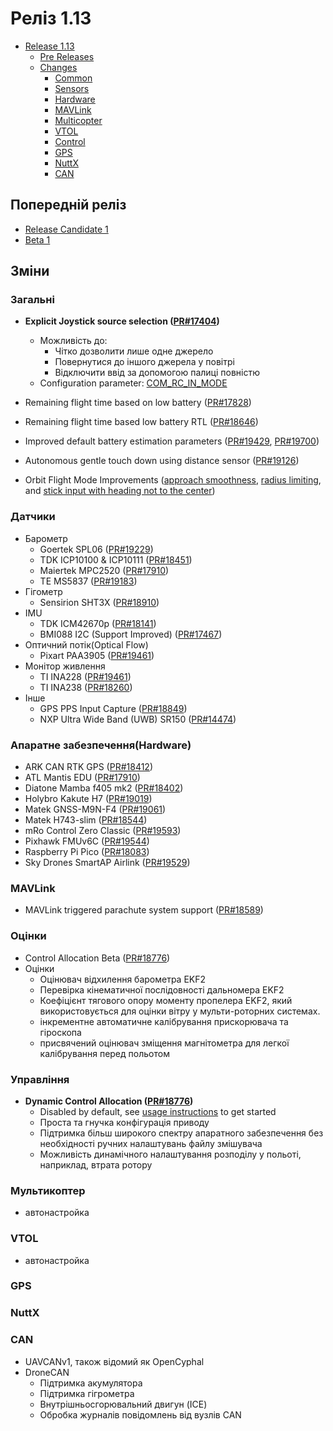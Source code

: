 # Реліз 1.13

- [Release 1.13](#release-1-13)
  - [Pre Releases](#pre-releases)
  - [Changes](#changes)
    - [Common](#common)
    - [Sensors](#sensors)
    - [Hardware](#hardware)
    - [MAVLink](#mavlink)
    - [Multicopter](#multicopter)
    - [VTOL](#vtol)
    - [Control](#control)
    - [GPS](#gps)
    - [NuttX](#nuttx)
    - [CAN](#can)

## Попередній реліз

- [Release Candidate 1](https://github.com/PX4/PX4-Autopilot/releases/tag/v1.13.0-rc1)
- [Beta 1](https://github.com/PX4/PX4-Autopilot/releases/tag/v1.13.0-beta1)

## Зміни

### Загальні

- **Explicit Joystick source selection ([PR#17404](https://github.com/PX4/PX4-Autopilot/pull/17404))**

  - Можливість до:
    - Чітко дозволити лише одне джерело
    - Повернутися до іншого джерела у повітрі
    - Відключити ввід за допомогою палиці повністю
  - Configuration parameter: [COM_RC_IN_MODE](../advanced_config/parameter_reference.md#COM_RC_IN_MODE)

- Remaining flight time based on low battery ([PR#17828](https://github.com/PX4/PX4-Autopilot/pull/17828))

- Remaining flight time based low battery RTL ([PR#18646](https://github.com/PX4/PX4-Autopilot/pull/18646))

- Improved default battery estimation parameters ([PR#19429](https://github.com/PX4/PX4-Autopilot/pull/19429), [PR#19700](https://github.com/PX4/PX4-Autopilot/pull/19700))

- Autonomous gentle touch down using distance sensor ([PR#19126](https://github.com/PX4/PX4-Autopilot/pull/19126))

- Orbit Flight Mode Improvements ([approach smoothness](https://github.com/PX4/PX4-Autopilot/pull/18988), [radius limiting](https://github.com/PX4/PX4-Autopilot/pull/19362), and [stick input with heading not to the center](https://github.com/PX4/PX4-Autopilot/pull/19367))

### Датчики

- Барометр
  - Goertek SPL06 ([PR#19229](https://github.com/PX4/PX4-Autopilot/pull/19229))
  - TDK ICP10100 & ICP10111 ([PR#18451](https://github.com/PX4/PX4-Autopilot/pull/18451))
  - Maiertek MPC2520 ([PR#17910](https://github.com/PX4/PX4-Autopilot/pull/17910))
  - TE MS5837 ([PR#19183](https://github.com/PX4/PX4-Autopilot/pull/19183))
- Гігометр
  - Sensirion SHT3X ([PR#18910](https://github.com/PX4/PX4-Autopilot/pull/18910))
- IMU
  - TDK ICM42670p ([PR#18141](https://github.com/PX4/PX4-Autopilot/pull/18141))
  - BMI088 I2C (Support Improved) ([PR#17467](https://github.com/PX4/PX4-Autopilot/pull/17467))
- Оптичний потік(Optical Flow)
  - Pixart PAA3905 ([PR#19461](https://github.com/PX4/PX4-Autopilot/pull/19461))
- Монітор живлення
  - TI INA228 ([PR#19461](https://github.com/PX4/PX4-Autopilot/pull/17994))
  - TI INA238 ([PR#18260](https://github.com/PX4/PX4-Autopilot/pull/18260))
- Інше
  - GPS PPS Input Capture ([PR#18849](https://github.com/PX4/PX4-Autopilot/pull/18849))
  - NXP Ultra Wide Band (UWB) SR150 ([PR#14474](https://github.com/PX4/PX4-Autopilot/pull/14474))

### Апаратне забезпечення(Hardware)

- ARK CAN RTK GPS ([PR#18412](https://github.com/PX4/PX4-Autopilot/pull/14474))
- ATL Mantis EDU ([PR#17910](https://github.com/PX4/PX4-Autopilot/pull/17910))
- Diatone Mamba f405 mk2 ([PR#18402](https://github.com/PX4/PX4-Autopilot/pull/18402))
- Holybro Kakute H7 ([PR#19019](https://github.com/PX4/PX4-Autopilot/pull/19019))
- Matek GNSS-M9N-F4 ([PR#19061](https://github.com/PX4/PX4-Autopilot/pull/19061))
- Matek H743-slim ([PR#18544](https://github.com/PX4/PX4-Autopilot/pull/18544))
- mRo Control Zero Classic ([PR#19593](https://github.com/PX4/PX4-Autopilot/pull/19593))
- Pixhawk FMUv6C ([PR#19544](https://github.com/PX4/PX4-Autopilot/pull/19544))
- Raspberry Pi Pico ([PR#18083](https://github.com/PX4/PX4-Autopilot/pull/18083))
- Sky Drones SmartAP Airlink ([PR#19529](https://github.com/PX4/PX4-Autopilot/pull/19529))

### MAVLink

- MAVLink triggered parachute system support ([PR#18589](https://github.com/PX4/PX4-Autopilot/pull/18589))

### Оцінки

- Control Allocation Beta ([PR#18776](https://github.com/PX4/PX4-Autopilot/pull/18776))
- Оцінки
  - Оцінювач відхилення барометра EKF2
  - Перевірка кінематичної послідовності дальномера EKF2
  - Коефіцієнт тягового опору моменту пропелера EKF2, який використовується для оцінки вітру у мульти-роторних системах.
  - інкрементне автоматичне калібрування прискорювача та гіроскопа
  - присвячений оцінювач зміщення магнітометра для легкої калібрування перед польотом

### Управління

- **Dynamic Control Allocation ([PR#18776](https://github.com/PX4/PX4-Autopilot/pull/18776))**
  - Disabled by default, see [usage instructions](../config/actuators.md) to get started
  - Проста та гнучка конфігурація приводу
  - Підтримка більш широкого спектру апаратного забезпечення без необхідності ручних налаштувань файлу змішувача
  - Можливість динамічного налаштування розподілу у польоті, наприклад, втрата ротору

### Мультикоптер

- автонастройка

### VTOL

- автонастройка

### GPS

### NuttX

### CAN

- UAVCANv1, також відомий як OpenCyphal
- DroneCAN
  - Підтримка акумулятора
  - Підтримка гігрометра
  - Внутрішньосгорювальний двигун (ICE)
  - Обробка журналів повідомлень від вузлів CAN
